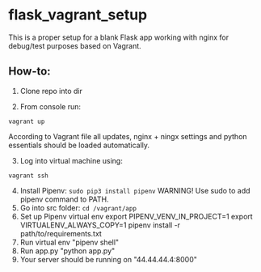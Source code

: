 # flask_vagrant_setup
This is a proper setup for a blank Flask app working with nginx for debug/test purposes based on Vagrant.

## How-to:

1. Clone repo into dir

2. From console run:

```vagrant up```

According to Vagrant file all updates, nginx + ningx settings and python essentials should be loaded automatically.

3. Log into virtual machine using:

```vagrant ssh```

4. Install Pipenv:
```sudo pip3 install pipenv```
WARNING! Use sudo to add pipenv command to PATH.
5. Go into src folder:
```cd /vagrant/app```
6. Set up Pipenv virtual env
export PIPENV_VENV_IN_PROJECT=1
export VIRTUALENV_ALWAYS_COPY=1
pipenv install -r path/to/requirements.txt
7. Run virtual env
"pipenv shell"
8. Run app.py
"python app.py"
9. Your server should be running on 
"44.44.44.4:8000"
